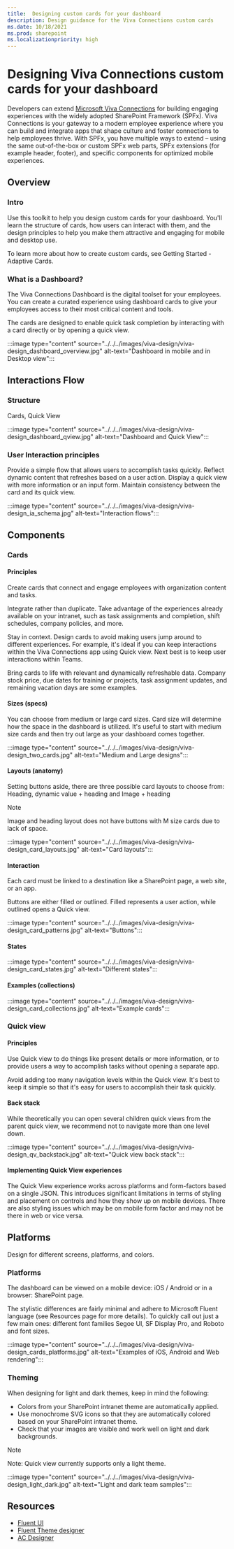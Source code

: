 ```yaml
---
title:  Designing custom cards for your dashboard
description: Design guidance for the Viva Connections custom cards
ms.date: 10/18/2021
ms.prod: sharepoint
ms.localizationpriority: high
---
```

# Designing Viva Connections custom cards for your dashboard

Developers can extend [Microsoft Viva Connections](https://www.microsoft.com/microsoft-viva) for building engaging experiences with the widely adopted SharePoint Framework (SPFx). Viva Connections is your gateway to a modern employee experience where you can build and integrate apps that shape culture and foster connections to help employees thrive. With SPFx, you have multiple ways to extend – using the same out-of-the-box or custom SPFx web parts, SPFx extensions (for example header, footer), and specific components for optimized mobile experiences.

## Overview

### Intro

Use this toolkit to help you design custom cards for your dashboard. You'll learn the structure of cards, how users can interact with them, and the design principles to help you make them attractive and engaging for mobile and desktop use.

To learn more about how to create custom cards, see Getting Started - Adaptive Cards.

### What is a Dashboard?

The Viva Connections Dashboard is the digital toolset for your employees. You can create a curated experience using dashboard cards to give your employees access to their most critical content and tools. 

The cards are designed to enable quick task completion by interacting with a card directly or by opening a quick view.

:::image type="content" source="../../../images/viva-design/viva-design_dashboard_overview.jpg" alt-text="Dashboard in mobile and in Desktop view":::


## Interactions Flow

### Structure 

Cards, Quick View

:::image type="content" source="../../../images/viva-design/viva-design_dashboard_qview.jpg" alt-text="Dashboard and Quick View":::

### User Interaction principles

Provide a simple flow that allows users to accomplish tasks quickly.
Reflect dynamic content that refreshes based on a user action.
Display a quick view with more information or an input form.
Maintain consistency between the card and its quick view.

:::image type="content" source="../../../images/viva-design/viva-design_ia_schema.jpg" alt-text="Interaction flows":::


## Components

### Cards

#### Principles

Create cards that connect and engage employees with organization content and tasks.

Integrate rather than duplicate. Take advantage of the experiences already available on your intranet, such as task assignments and completion, shift schedules, company policies, and more.

Stay in context. Design cards to avoid making users jump around to different experiences. For example, it's ideal if you can keep interactions within the Viva Connections app using Quick view. Next best is to keep user interactions within Teams.

Bring cards to life with relevant and dynamically refreshable data. Company stock price, due dates for training or projects, task assignment updates, and remaining vacation days are some examples.

#### Sizes (specs)

You can choose from medium or large card sizes. Card size will determine how the space in the dashboard is utilized. It's useful to start with medium size cards and then try out large as your dashboard comes together.

:::image type="content" source="../../../images/viva-design/viva-design_two_cards.jpg" alt-text="Medium and Large designs":::

#### Layouts (anatomy)

Setting buttons aside, there are three possible card layouts to choose from: Heading, dynamic value + heading and Image + heading

> [!NOTE]
> Image and heading layout does not have buttons with M size cards due to lack of space.

:::image type="content" source="../../../images/viva-design/viva-design_card_layouts.jpg" alt-text="Card layouts":::


#### Interaction

Each card must be linked to a destination like a SharePoint page, a web site, or an app.

Buttons are either filled or outlined. Filled represents a user action, while outlined opens a Quick view.

:::image type="content" source="../../../images/viva-design/viva-design_card_patterns.jpg" alt-text="Buttons":::

#### States

:::image type="content" source="../../../images/viva-design/viva-design_card_states.jpg" alt-text="Different states":::

#### Examples (collections)

:::image type="content" source="../../../images/viva-design/viva-design_card_collections.jpg" alt-text="Example cards":::


### Quick view

#### Principles

Use Quick view to do things like present details or more information, or to provide users a way to accomplish tasks without opening a separate app.

Avoid adding too many navigation levels within the Quick view. It's best to keep it simple so that it's easy for users to accomplish their task quickly.

#### Back stack

While theoretically you can open several children quick views from the parent quick view, we recommend not to navigate more than one level down.

:::image type="content" source="../../../images/viva-design/viva-design_qv_backstack.jpg" alt-text="Quick view back stack":::

#### Implementing Quick View experiences

The Quick View experience works across platforms and form-factors based on a single JSON. This introduces significant limitations in terms of styling and placement on controls and how they show up on mobile devices. There are also styling issues which may be on mobile form factor and may not be there in web or vice versa.

## Platforms

Design for different screens, platforms, and colors.

### Platforms

The dashboard can be viewed on a mobile device: iOS / Android or in a browser: SharePoint page.

The stylistic differences are fairly minimal and adhere to Microsoft Fluent language (see Resources page for more details). To quickly call out just a few main ones: different font families Segoe UI, SF Display Pro, and Roboto and font sizes.

:::image type="content" source="../../../images/viva-design/viva-design_cards_platforms.jpg" alt-text="Examples of iOS, Android and Web rendering":::

### Theming

When designing for light and dark themes, keep in mind the following:

- Colors from your SharePoint intranet theme are automatically applied.
- Use monochrome SVG icons so that they are automatically colored based on your SharePoint intranet theme.
- Check that your images are visible and work well on light and dark backgrounds.

> [!NOTE]
> Note: Quick view currently supports only a light theme.

:::image type="content" source="../../../images/viva-design/viva-design_light_dark.jpg" alt-text="Light and dark team samples":::


## Resources

- [Fluent UI](https://developer.microsoft.com/en-us/fluentui#/)
- [Fluent Theme designer](https://fluentuipr.z22.web.core.windows.net/heads/master/theming-designer/index.html)
- [AC Designer](https://adaptivecards.io/designer/)
